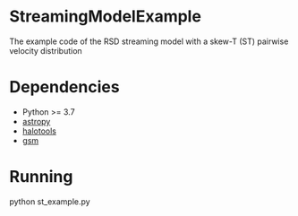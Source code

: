 # StreamingModelExample
The example code of the RSD streaming model with a skew-T (ST) pairwise velocity distribution

# Dependencies

- Python >= 3.7
- [astropy](https://www.astropy.org/)
- [halotools](https://halotools.readthedocs.io/en/latest/)
- [gsm](https://github.com/florpi/GaussianStreamingModel)

# Running
python st_example.py
